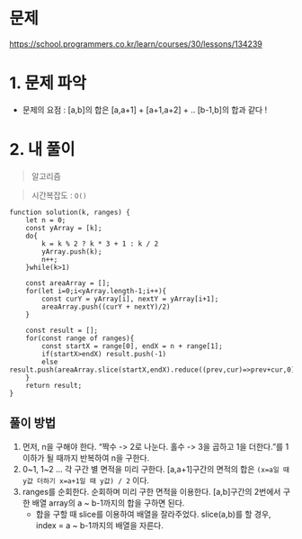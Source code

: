# 문제
https://school.programmers.co.kr/learn/courses/30/lessons/134239
# 1. 문제 파악

- 문제의 요점 : [a,b]의 합은 [a,a+1] + [a+1,a+2] + .. [b-1,b]의 합과 같다 !

# 2. 내 풀이

> 알고리즘
> 

> 시간복잡도 : `O()`
> 

```tsx
function solution(k, ranges) {
    let n = 0;
    const yArray = [k];
    do{
        k = k % 2 ? k * 3 + 1 : k / 2
        yArray.push(k);
        n++;
    }while(k>1)
        
    const areaArray = [];
    for(let i=0;i<yArray.length-1;i++){
        const curY = yArray[i], nextY = yArray[i+1];
        areaArray.push((curY + nextY)/2)
    }
    
    const result = [];
    for(const range of ranges){
        const startX = range[0], endX = n + range[1];
        if(startX>endX) result.push(-1)
        else result.push(areaArray.slice(startX,endX).reduce((prev,cur)=>prev+cur,0))
    }
    return result;
}
```

## 풀이 방법

1. 먼저, n을 구해야 한다. “짝수 -> 2로 나눈다. 홀수 -> 3을 곱하고 1을 더한다.”를 1이하가 될 때까지 반복하여 n을 구한다.
2. 0~1, 1~2 … 각 구간 별 면적을 미리 구한다. [a,a+1]구간의 면적의 합은 `(x=a일 때 y값 더하기 x=a+1일 때 y값) / 2` 이다.
3. ranges를 순회한다. 순회하며 미리 구한 면적을 이용한다. [a,b]구간의 2번에서 구한 배열 array의 a ~ b-1까지의 합을 구하면 된다.
    - 합을 구할 때 slice를 이용하여 배열을 잘라주었다. slice(a,b)를 할 경우, index = a ~ b-1까지의 배열을 자른다.